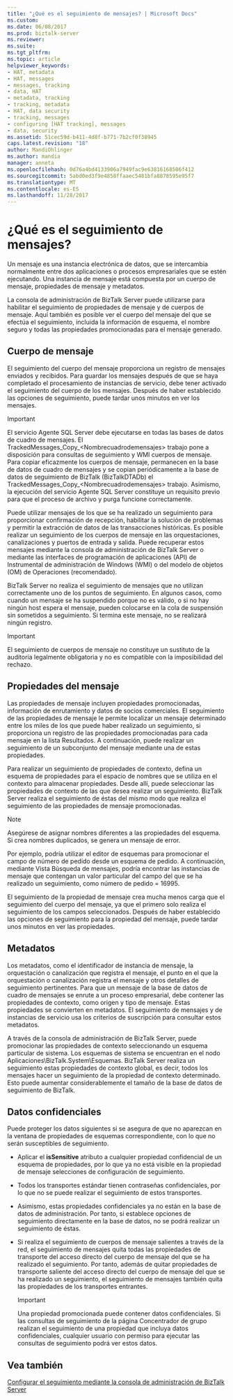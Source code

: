```yaml
---
title: "¿Qué es el seguimiento de mensajes? | Microsoft Docs"
ms.custom: 
ms.date: 06/08/2017
ms.prod: biztalk-server
ms.reviewer: 
ms.suite: 
ms.tgt_pltfrm: 
ms.topic: article
helpviewer_keywords:
- HAT, metadata
- HAT, messages
- messages, tracking
- data, HAT
- metadata, tracking
- tracking, metadata
- HAT, data security
- tracking, messages
- configuring [HAT tracking], messages
- data, security
ms.assetid: 51cec59d-b411-4d8f-b771-7b2cf0f38945
caps.latest.revision: "18"
author: MandiOhlinger
ms.author: mandia
manager: anneta
ms.openlocfilehash: 0d76a4bd4133906a7949fac9e63816168506f412
ms.sourcegitcommit: 5abd0ed3f9e4858ffaaec5481bfa8878595e95f7
ms.translationtype: MT
ms.contentlocale: es-ES
ms.lasthandoff: 11/28/2017
---
```

# <a name="what-is-message-tracking"></a>¿Qué es el seguimiento de mensajes?
Un mensaje es una instancia electrónica de datos, que se intercambia normalmente entre dos aplicaciones o procesos empresariales que se estén ejecutando. Una instancia de mensaje está compuesta por un cuerpo de mensaje, propiedades de mensaje y metadatos.  
  
 La consola de administración de BizTalk Server puede utilizarse para habilitar el seguimiento de propiedades de mensaje y de cuerpos de mensaje. Aquí también es posible ver el cuerpo del mensaje del que se efectúa el seguimiento, incluida la información de esquema, el nombre seguro y todas las propiedades promocionadas para el mensaje generado.  
  
## <a name="message-body"></a>Cuerpo de mensaje  
 El seguimiento del cuerpo del mensaje proporciona un registro de mensajes enviados y recibidos. Para guardar los mensajes después de que se haya completado el procesamiento de instancias de servicio, debe tener activado el seguimiento del cuerpo de los mensajes. Después de haber establecido las opciones de seguimiento, puede tardar unos minutos en ver los mensajes.  
  
> [!IMPORTANT]
>  El servicio Agente SQL Server debe ejecutarse en todas las bases de datos de cuadro de mensajes. El TrackedMessages_Copy_\<Nombrecuadrodemensajes\> trabajo pone a disposición para consultas de seguimiento y WMI cuerpos de mensaje. Para copiar eficazmente los cuerpos de mensaje, permanecen en la base de datos de cuadro de mensajes y se copian periódicamente a la base de datos de seguimiento de BizTalk (BizTalkDTADb) el TrackedMessages_Copy_\<Nombrecuadrodemensajes\> trabajo. Asimismo, la ejecución del servicio Agente SQL Server constituye un requisito previo para que el proceso de archivo y purga funcione correctamente.  
  
 Puede utilizar mensajes de los que se ha realizado un seguimiento para proporcionar confirmación de recepción, habilitar la solución de problemas y permitir la extracción de datos de las transacciones históricas. Es posible realizar un seguimiento de los cuerpos de mensaje en las orquestaciones, canalizaciones y puertos de entrada y salida. Puede recuperar estos mensajes mediante la consola de administración de BizTalk Server o mediante las interfaces de programación de aplicaciones (API) de Instrumental de administración de Windows (WMI) o del modelo de objetos (OM) de Operaciones (recomendado).  
  
 BizTalk Server no realiza el seguimiento de mensajes que no utilizan correctamente uno de los puntos de seguimiento. En algunos casos, como cuando un mensaje se ha suspendido porque no es válido, o si no hay ningún host espera el mensaje, pueden colocarse en la cola de suspensión sin sometidos a seguimiento. Si termina este mensaje, no se realizará ningún registro.  
  
> [!IMPORTANT]
>  El seguimiento de cuerpos de mensaje no constituye un sustituto de la auditoría legalmente obligatoria y no es compatible con la imposibilidad del rechazo.  
  
## <a name="message-properties"></a>Propiedades del mensaje  
 Las propiedades de mensaje incluyen propiedades promocionadas, información de enrutamiento y datos de socios comerciales. El seguimiento de las propiedades de mensaje le permite localizar un mensaje determinado entre los miles de los que puede haber realizado un seguimiento, si proporciona un registro de las propiedades promocionadas para cada mensaje en la lista Resultados. A continuación, puede realizar un seguimiento de un subconjunto del mensaje mediante una de estas propiedades.  
  
 Para realizar un seguimiento de propiedades de contexto, defina un esquema de propiedades para el espacio de nombres que se utiliza en el contexto para almacenar propiedades. Desde allí, puede seleccionar las propiedades de contexto de las que desea realizar un seguimiento. BizTalk Server realiza el seguimiento de éstas del mismo modo que realiza el seguimiento de las propiedades de mensaje promocionadas.  
  
> [!NOTE]
>  Asegúrese de asignar nombres diferentes a las propiedades del esquema. Si crea nombres duplicados, se genera un mensaje de error.  
  
 Por ejemplo, podría utilizar el editor de esquemas para promocionar el campo de número de pedido desde un esquema de pedido. A continuación, mediante Vista Búsqueda de mensajes, podría encontrar las instancias de mensaje que contengan un valor particular del campo del que se ha realizado un seguimiento, como número de pedido = 16995.  
  
 El seguimiento de la propiedad de mensaje crea mucha menos carga que el seguimiento del cuerpo del mensaje, ya que el primero solo realiza el seguimiento de los campos seleccionados. Después de haber establecido las opciones de seguimiento para la propiedad del mensaje, puede tardar unos minutos en ver las propiedades.  
  
## <a name="metadata"></a>Metadatos  
 Los metadatos, como el identificador de instancia de mensaje, la orquestación o canalización que registra el mensaje, el punto en el que la orquestación o canalización registra el mensaje y otros detalles de seguimiento pertinentes. Para que un mensaje de la base de datos de cuadro de mensajes se enrute a un proceso empresarial, debe contener las propiedades de contexto, como origen y tipo de mensaje. Estas propiedades se convierten en metadatos. El seguimiento de mensajes y de instancias de servicio usa los criterios de suscripción para consultar estos metadatos.  
  
 A través de la consola de administración de BizTalk Server, puede promocionar las propiedades de contexto seleccionando un esquema particular de sistema. Los esquemas de sistema se encuentran en el nodo Aplicaciones\BizTalk.System\Esquemas. BizTalk Server realiza un seguimiento estas propiedades de contexto global, es decir, todos los mensajes hacer un seguimiento de la propiedad de contexto determinado. Esto puede aumentar considerablemente el tamaño de la base de datos de seguimiento de BizTalk.  
  
## <a name="sensitive-data"></a>Datos confidenciales  
 Puede proteger los datos siguientes si se asegura de que no aparezcan en la ventana de propiedades de esquemas correspondiente, con lo que no serán susceptibles de seguimiento.  
  
-   Aplicar el **isSensitive** atributo a cualquier propiedad confidencial de un esquema de propiedades, por lo que ya no está visible en la propiedad de mensaje selecciones de configuración de seguimiento.  
  
-   Todos los transportes estándar tienen contraseñas confidenciales, por lo que no se puede realizar el seguimiento de estos transportes.  
  
-   Asimismo, estas propiedades confidenciales ya no están en la base de datos de administración. Por tanto, si establece opciones de seguimiento directamente en la base de datos, no se podrá realizar un seguimiento de éstas.  
  
-   Si realiza el seguimiento de cuerpos de mensaje salientes a través de la red, el seguimiento de mensajes quita todas las propiedades de transporte del acceso directo del cuerpo de mensaje del que se ha realizado el seguimiento. Por tanto, además de quitar propiedades de transporte saliente del acceso directo del cuerpo de mensaje del que se ha realizado un seguimiento, el seguimiento de mensajes también quita las propiedades de los transportes entrantes.  
  
    > [!IMPORTANT]
    >  Una propiedad promocionada puede contener datos confidenciales. Si las consultas de seguimiento de la página Concentrador de grupo realizan el seguimiento de una propiedad que incluya datos confidenciales, cualquier usuario con permiso para ejecutar las consultas de seguimiento podrá ver estos datos.  
  
## <a name="see-also"></a>Vea también  
 [Configurar el seguimiento mediante la consola de administración de BizTalk Server](http://msdn.microsoft.com/en-us/49b7f9d3-60b5-41bd-ba8b-029253926bef)